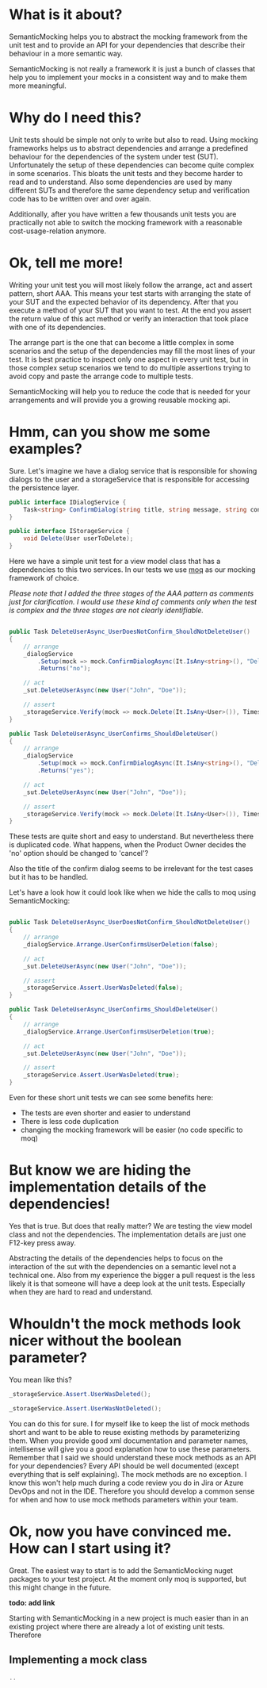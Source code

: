 # What is it about?

SemanticMocking helps you to abstract the mocking framework from the unit test and to provide 
an API for your dependencies that describe their behaviour in a more semantic way.

SemanticMocking is not really a framework it is just a bunch of classes that help you to implement 
your mocks in a consistent way and to make them more meaningful.

# Why do I need this?
Unit tests should be simple not only to write but also to read. Using mocking frameworks helps us to 
abstract dependencies and arrange a predefined behaviour for the dependencies of the system under test (SUT). 
Unfortunately the setup of these dependencies can become quite complex in some scenarios. This bloats the 
unit tests and they become harder to read and to understand. Also some dependencies are used by many 
different SUTs and therefore the same dependency setup and verification code has to be written over and over again. 

Additionally, after you have written a few thousands unit tests you are practically not able to switch 
the mocking framework with a reasonable cost-usage-relation anymore. 


# Ok, tell me more!
Writing your unit test you will most likely follow the arrange, act and assert pattern, short AAA. 
This means your test starts with arranging the state of your SUT and the expected 
behavior of its dependency. After that you execute a method of your SUT that you want to test. 
At the end you assert the return value of this act method or verify an interaction that took place 
with one of its dependencies.

The arrange part is the one that can become a little complex in some scenarios and the setup of 
the dependencies may fill the most lines of your test. It is best practice to inspect only one aspect 
in every unit test, but in those complex setup scenarios we tend to do multiple assertions trying to 
avoid copy and paste the arrange code to multiple tests.

SemanticMocking will help you to reduce the code that is needed for your arrangements and will provide 
you a growing reusable mocking api. 

# Hmm, can you show me some examples?
Sure. Let's imagine we have a dialog service that is responsible for showing dialogs to the user 
and a storageService that is responsible for accessing the persistence layer.  

```c#
public interface IDialogService {
    Task<string> ConfirmDialog(string title, string message, string confirm, string deny);
}

public interface IStorageService {
    void Delete(User userToDelete);
}

```

Here we have a simple unit test for a view model class that has a dependencies to this two services. 
In our tests we use [moq](https://github.com/moq/moq) as our mocking framework of choice. 

*Please note that I added the three stages of 
the AAA pattern as comments just for clarification. I would use these kind of comments
only when the test is complex and the three stages are not clearly identifiable.*

```c#

public Task DeleteUserAsync_UserDoesNotConfirm_ShouldNotDeleteUser()
{
    // arrange
    _dialogService
        .Setup(mock => mock.ConfirmDialogAsync(It.IsAny<string>(), "Delete user?", "yes", "no"))
        .Returns("no");       

    // act
    _sut.DeleteUserAsync(new User("John", "Doe"));

    // assert
    _storageService.Verify(mock => mock.Delete(It.IsAny<User>()), Times.Never());
}

public Task DeleteUserAsync_UserConfirms_ShouldDeleteUser()
{
    // arrange
    _dialogService
        .Setup(mock => mock.ConfirmDialogAsync(It.IsAny<string>(), "Delete user?", "yes", "no"))
        .Returns("yes");       

    // act
    _sut.DeleteUserAsync(new User("John", "Doe"));

    // assert
    _storageService.Verify(mock => mock.Delete(It.IsAny<User>()), Times.Once());
}
```

These tests are quite short and easy to understand. But nevertheless there is duplicated code.
What happens, when the Product Owner decides the 'no' option should be changed to 'cancel'?

Also the title of the confirm dialog seems to be irrelevant for the test cases but it has to be handled.

Let's have a look how it could look like when we hide the calls to moq using SemanticMocking:

```c#

public Task DeleteUserAsync_UserDoesNotConfirm_ShouldNotDeleteUser()
{
    // arrange
    _dialogService.Arrange.UserConfirmsUserDeletion(false);

    // act
    _sut.DeleteUserAsync(new User("John", "Doe"));

    // assert
    _storageService.Assert.UserWasDeleted(false);
}

public Task DeleteUserAsync_UserConfirms_ShouldDeleteUser()
{
    // arrange
    _dialogService.Arrange.UserConfirmsUserDeletion(true);

    // act
    _sut.DeleteUserAsync(new User("John", "Doe"));

    // assert
    _storageService.Assert.UserWasDeleted(true);
}
```

Even for these short unit tests we can see some benefits here:
- The tests are even shorter and easier to understand
- There is less code duplication
- changing the mocking framework will be easier (no code specific to moq)

# But know we are hiding the implementation details of the dependencies!
Yes that is true. But does that really matter? We are testing the view model class
and not the dependencies. The implementation details are just one F12-key press away.  

Abstracting the details of the dependencies helps to focus on the interaction of the sut
with the dependencies on a semantic level not a technical one.
Also from my experience the bigger a pull request is the less likely it is that someone will
have a deep look at the unit tests. Especially when they are hard to read and understand.

# Whouldn't the mock methods look nicer without the boolean parameter?
You mean like this?

```c#
_storageService.Assert.UserWasDeleted();

_storageService.Assert.UserWasNotDeleted();
```

You can do this for sure. I for myself like to keep the list of mock methods short and want to 
be able to reuse existing methods by parameterizing them. When you provide good xml documentation and 
parameter names, intellisense will give you a good explanation how to use these parameters.
Remember that I said we should understand these mock methods as an API for your dependencies?
Every API should be well documented (except everything that is self explaining). 
The mock methods are no exception.
I know this won't help much during a code review you do in Jira or Azure DevOps and not in the IDE. Therefore you
should develop a common sense for when and how to use mock methods parameters within your team.

# Ok, now you have convinced me. How can I start using it?
Great. The easiest way to start is to add the SemanticMocking nuget packages to your test project. 
At the moment only moq is supported, but this might change in the future. 

**todo: add link**

Starting with SemanticMocking in a new project is much easier than in an existing project where there are already 
a lot of existing unit tests. Therefore 




## Implementing a mock class
```c#
..
```


